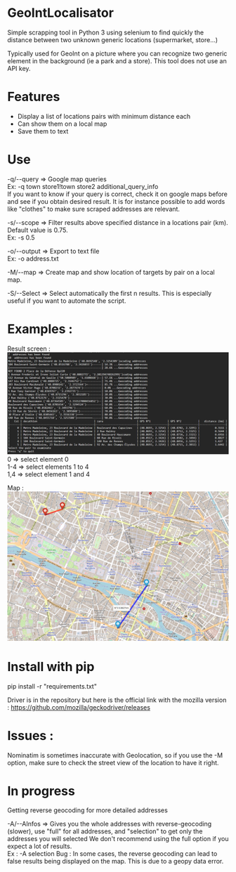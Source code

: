 # GeoIntLocalisator
 Simple scrapping tool in Python 3 using selenium to find quickly the distance between two unknown generic locations (supermarket, store...)

 Typically used for GeoInt on a picture where you can recognize two generic element in the background (ie a park and a store).
 This tool does not use an API key.

# Features 
-	Display a list of locations pairs with minimum distance each
-	Can show them on a local map
-	Save them to text


# Use
-q/--query => Google map queries<br/> 
Ex: -q town store1!town store2 additional_query_info<br/>
If you want to know if your query is correct, check it on google maps before and see if you obtain desired result.
It is for instance possible to add words like "clothes" to make sure scraped addresses are relevant.<br/>

-s/--scope => Filter results above specified distance in a locations pair (km). Default value is 0.75.<br/>
Ex: -s 0.5

-o/--output => Export to text file<br/>
Ex: -o address.txt

-M/--map => Create map and show location of targets by pair on a local map.

-S/--Select => Select automatically the first n results. This is especially useful if you want to automate the script.

# Examples :
Result screen :
![Result screen](Examples//result_table.png)
0 => select element 0<br/>
1-4 => select elements 1 to 4<br/>
1,4 => select element 1 and 4<br/>


Map :
![Result screen](Examples//map_example.png)

# Install with pip
pip install -r "requirements.txt"

Driver is in the repository but here is the official link with the mozilla version :
https://github.com/mozilla/geckodriver/releases

# Issues :
Nominatim is sometimes inaccurate with Geolocation, so if you use the -M option, make sure to check the street view of the location to have it right.

# In progress 
Getting reverse geocoding for more detailed addresses

-A/--AInfos => Gives you the whole addresses with reverse-geocoding (slower), use "full"
	for all addresses, and "selection" to get only the addresses you will selected
	We don't recommend using the full option if you expect a lot of results.<br/>
Ex : -A selection
Bug : In some cases, the reverse geocoding can lead to false results being displayed on the map. This is due to a geopy data error.
